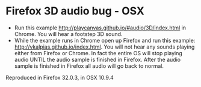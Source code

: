 Firefox 3D audio bug - OSX
==========================

* Run this example http://playcanvas.github.io/#audio/3D/index.html in Chrome. You will hear a footstep 3D sound.
* While the example runs in Chrome open up Firefox and run this example: http://vkalpias.github.io/index.html. You will not hear any sounds playing either from Firefox or Chrome. In fact the entire OS will stop playing audio UNTIL the audio sample is finished in Firefox. After the audio sample is finished in Firefox all audio will go back to normal.

Reproduced in Firefox 32.0.3, in OSX 10.9.4